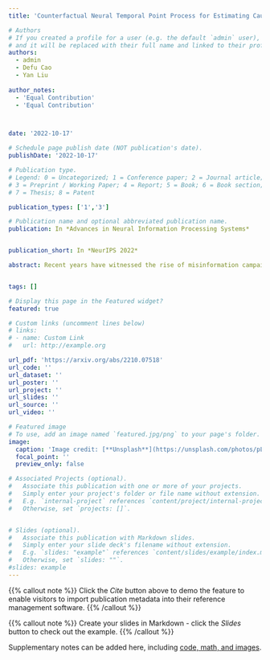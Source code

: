 ```yaml
---
title: 'Counterfactual Neural Temporal Point Process for Estimating Causal Influence of Misinformation on Social Media'

# Authors
# If you created a profile for a user (e.g. the default `admin` user), write the username (folder name) here
# and it will be replaced with their full name and linked to their profile.
authors:
  - admin
  - Defu Cao
  - Yan Liu
  
author_notes:
  - 'Equal Contribution'
  - 'Equal Contribution'



date: '2022-10-17'

# Schedule page publish date (NOT publication's date).
publishDate: '2022-10-17'

# Publication type.
# Legend: 0 = Uncategorized; 1 = Conference paper; 2 = Journal article;
# 3 = Preprint / Working Paper; 4 = Report; 5 = Book; 6 = Book section;
# 7 = Thesis; 8 = Patent

publication_types: ['1','3']

# Publication name and optional abbreviated publication name.
publication: In *Advances in Neural Information Processing Systems*


publication_short: In *NeurIPS 2022*

abstract: Recent years have witnessed the rise of misinformation campaigns that spread specific narratives on social media to manipulate public opinions on different areas, such as politics and healthcare. Consequently, an effective and efficient automatic methodology to estimate the influence of the misinformation on user beliefs and activities is needed. However, existing works on misinformation impact estimation either rely on small-scale psychological experiments or can only discover the correlation between user behaviour and misinformation. To address these issues, in this paper, we build up a causal framework that model the causal effect of misinformation from the perspective of temporal point process. To adapt the large-scale data, we design an efficient yet precise way to estimate the Individual Treatment Effect(ITE) via neural temporal point process and gaussian mixture models. Extensive experiments on synthetic dataset verify the effectiveness and efficiency of our model. We further apply our model on a real-world dataset of social media posts and engagements about COVID-19 vaccines. The experimental results indicate that our model recognized identifiable causal effect of misinformation that hurts people's subjective emotions toward the vaccines.


tags: []

# Display this page in the Featured widget?
featured: true

# Custom links (uncomment lines below)
# links:
# - name: Custom Link
#   url: http://example.org

url_pdf: 'https://arxiv.org/abs/2210.07518'
url_code: ''
url_dataset: ''
url_poster: ''
url_project: ''
url_slides: ''
url_source: ''
url_video: ''

# Featured image
# To use, add an image named `featured.jpg/png` to your page's folder.
image:
  caption: 'Image credit: [**Unsplash**](https://unsplash.com/photos/pLCdAaMFLTE)'
  focal_point: ''
  preview_only: false

# Associated Projects (optional).
#   Associate this publication with one or more of your projects.
#   Simply enter your project's folder or file name without extension.
#   E.g. `internal-project` references `content/project/internal-project/index.md`.
#   Otherwise, set `projects: []`.


# Slides (optional).
#   Associate this publication with Markdown slides.
#   Simply enter your slide deck's filename without extension.
#   E.g. `slides: "example"` references `content/slides/example/index.md`.
#   Otherwise, set `slides: ""`.
#slides: example
---
```


{{% callout note %}}
Click the _Cite_ button above to demo the feature to enable visitors to import publication metadata into their reference management software.
{{% /callout %}}

{{% callout note %}}
Create your slides in Markdown - click the _Slides_ button to check out the example.
{{% /callout %}}

Supplementary notes can be added here, including [code, math, and images](https://wowchemy.com/docs/writing-markdown-latex/).
